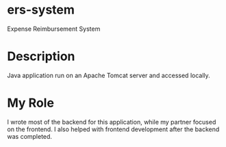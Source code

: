 # ers-system
Expense Reimbursement System

# Description
Java application run on an Apache Tomcat server and accessed locally. 

# My Role
I wrote most of the backend for this application, while my partner focused on the frontend. I also helped with frontend development after the backend was completed. 
